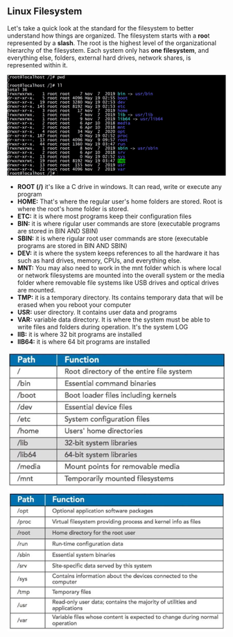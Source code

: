 ## Linux Filesystem

Let's take a quick look at the standard for the filesystem to better understand how things are organized.
The filesystem starts with a **roo**t represented by a **slash**. The root is the highest level of the organizational hierarchy of the filesystem. Each system only has **one filesystem**, and everything else, folders, external hard drives, network shares, is represented within it. 

![](/images/filesystem.JPG)

- **ROOT (/)** it's like a C drive in windows. It can read, write or execute any program
- **HOME:** That's where the regular user's home folders are stored. Root is where the root's home folder is stored.
- **ETC:** it is where most programs keep their configuration files
- **BIN:** it is where rigular user commands are store (executable programs are stored in BIN AND SBIN)
- **SBIN:** it is where rigular root user commands are store (executable programs are stored in BIN AND SBIN)
- **DEV:** it is where the system keeps references to all the hardware it has such as hard drives, memory, CPUs, and everything else. 
- **MNT:** You may also need to work in the mnt folder which is where local or network filesystems are mounted into the overall system or the media folder where removable file systems like USB drives and optical drives are mounted.
- **TMP:** it is a temporary directory. Its contains temporary data that will be erased when you reboot your computer
- **USR:** user directory. It contains user data and programs
- **VAR:** variable data directory. It is where the system must be able to write files and folders during operation. It's the system LOG
- **lIB:** it is where 32 bit programs are installed
- **lIB64:** it is where 64 bit programs are installed

![](/images/filesystem-2.JPG)

